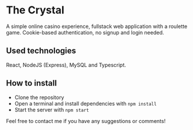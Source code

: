 # The Crystal

A simple online casino experience, fullstack web application with a roulette game. 
Cookie-based authentication, no signup and login needed. 

## Used technologies
React, NodeJS (Express), MySQL and Typescript. 

## How to install
- Clone the repository
- Open a terminal and install dependencies with `npm install`
- Start the server with `npm start`

Feel free to contact me if you have any suggestions or comments!